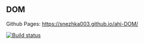 ## DOM
Github Pages: https://snezhka003.github.io/ahj-DOM/

[![Build status](https://ci.appveyor.com/api/projects/status/lgy412jekw3pdvqd?svg=true)](https://ci.appveyor.com/project/snezhka003/ahj-dom)
